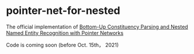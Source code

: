 # pointer-net-for-nested
The official implementation of  [Bottom-Up Constituency Parsing and Nested Named Entity Recognition with Pointer Networks](https://arxiv.org/pdf/2110.05419.pdf)

Code is coming soon (before Oct. 15th， 2021)
